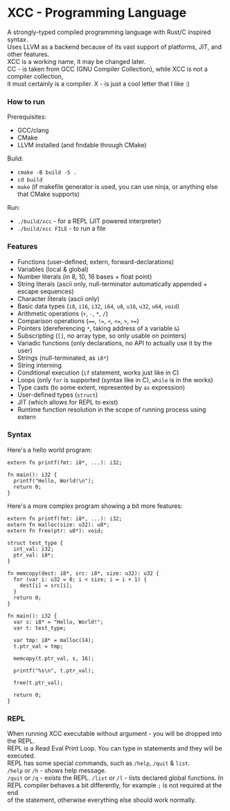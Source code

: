 # XCC - Programming Language

A strongly-typed compiled programming language with Rust/C inspired syntax.  
Uses LLVM as a backend because of its vast support of platforms, JIT, and other features.  
XCC is a working name, it may be changed later.  
CC - is taken from GCC (GNU Compiler Collection), while XCC is not a compiler collection,  
it must certainly is a compiler. X - is just a cool letter that I like :)  

### How to run  
Prerequisites:  
 - GCC/clang  
 - CMake  
 - LLVM installed (and findable through CMake)

Build:  
 - `cmake -B build -S .`  
 - `cd build`  
 - `make` (if makefile generator is used, you can use ninja, or anything else that CMake supports)  

Run:  
 - `./build/xcc` - for a REPL (JIT powered interpreter)  
 - `./build/xcc FILE` - to run a file  

### Features  
 - Functions (user-defined, extern, forward-declarations)  
 - Variables (local & global)  
 - Number literals (in 8, 10, 16 bases + float point)  
 - String literals (ascii only, null-terminator automatically appended + escape sequences)  
 - Character literals (ascii only)
 - Basic data types (`i8`, `i16`, `i32`, `i64`, `u8`, `u16`, `u32`, `u64`, `void`)  
 - Arithmetic operations (`+`, `-`, `*`, `/`)  
 - Comparison operations (`==`, `!=`, `<`, `<=`, `>`, `>=`)  
 - Pointers (dereferencing `*`, taking address of a variable `&`)  
 - Subscripting (`[]`, no array type, so only usable on pointers)  
 - Variadic functions (only declarations, no API to actually use it by the user)  
 - Strings (null-terminated, as `i8*`)  
 - String interning  
 - Conditional execution (`if` statement, works just like in C)  
 - Loops (only `for` is supported (syntax like in C), `while` is in the works)  
 - Type casts (to some extent, represented by `as` expression)  
 - User-defined types (`struct`)  
 - JIT (which allows for REPL to exist)  
 - Runtime function resolution in the scope of running process using extern  

### Syntax  
Here's a hello world program:  
```
extern fn printf(fmt: i8*, ...): i32;

fn main(): i32 {
  printf("Hello, World!\n");
  return 0;
}
```

Here's a more complex program showing a bit more features:  
```
extern fn printf(fmt: i8*, ...): i32;
extern fn malloc(size: u32): u8*;
extern fn free(ptr: u8*): void;

struct test_type {
  int_val: i32;
  ptr_val: i8*;
}

fn memcopy(dest: i8*, src: i8*, size: u32): u32 {
  for (var i: u32 = 0; i < size; i = i + 1) {
    dest[i] = src[i];
  }
  return 0;
}

fn main(): i32 {
  var s: i8* = "Hello, World!";
  var t: test_type;

  var tmp: i8* = malloc(14);
  t.ptr_val = tmp;

  memcopy(t.ptr_val, s, 16);

  printf("%s\n", t.ptr_val);

  free(t.ptr_val);

  return 0;
}
```

### REPL  
When running XCC executable without argument - you will be dropped into the REPL.  
REPL is a Read Eval Print Loop. You can type in statements and they will be executed.  
REPL has some special commands, such as `/help`, `/quit` & `list`.  
`/help` or `/h` - shows help message.  
`/quit` or `/q` - exists the REPL.
`/list` or `/l` - lists declared global functions.
In REPL compiler behaves a bit differently, for example `;` is not required at the end  
of the statement, otherwise everything else should work normally.  
